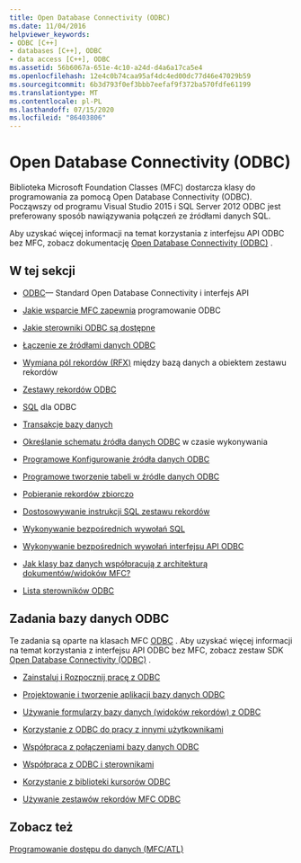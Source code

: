 ```yaml
---
title: Open Database Connectivity (ODBC)
ms.date: 11/04/2016
helpviewer_keywords:
- ODBC [C++]
- databases [C++], ODBC
- data access [C++], ODBC
ms.assetid: 56b6067a-651e-4c10-a24d-d4a6a17ca5e4
ms.openlocfilehash: 12e4c0b74caa95af4dc4ed00dc77d46e47029b59
ms.sourcegitcommit: 6b3d793f0ef3bbb7eefaf9f372ba570fdfe61199
ms.translationtype: MT
ms.contentlocale: pl-PL
ms.lasthandoff: 07/15/2020
ms.locfileid: "86403806"
---
```

# <a name="open-database-connectivity-odbc"></a>Open Database Connectivity (ODBC)

Biblioteka Microsoft Foundation Classes (MFC) dostarcza klasy do programowania za pomocą Open Database Connectivity (ODBC). Począwszy od programu Visual Studio 2015 i SQL Server 2012 ODBC jest preferowany sposób nawiązywania połączeń ze źródłami danych SQL.

Aby uzyskać więcej informacji na temat korzystania z interfejsu API ODBC bez MFC, zobacz dokumentację [Open Database Connectivity (ODBC)](/sql/odbc/microsoft-open-database-connectivity-odbc) .

## <a name="in-this-section"></a>W tej sekcji

- [ODBC](odbc-basics.md)— Standard Open Database Connectivity i interfejs API

- [Jakie wsparcie MFC zapewnia](odbc-and-mfc.md) programowanie ODBC

- [Jakie sterowniki ODBC są dostępne](odbc-driver-list.md)

- [Łączenie ze źródłami danych ODBC](data-source-managing-connections-odbc.md)

- [Wymiana pól rekordów (RFX)](record-field-exchange-rfx.md) między bazą danych a obiektem zestawu rekordów

- [Zestawy rekordów ODBC](recordset-odbc.md)

- [SQL](sql.md) dla ODBC

- [Transakcje bazy danych](transaction-odbc.md)

- [Określanie schematu źródła danych ODBC](data-source-determining-the-schema-of-the-data-source-odbc.md) w czasie wykonywania

- [Programowe Konfigurowanie źródła danych ODBC](data-source-programmatically-configuring-an-odbc-data-source.md)

- [Programowe tworzenie tabeli w źródle danych ODBC](data-source-programmatically-creating-a-table-in-an-odbc-data-source.md)

- [Pobieranie rekordów zbiorczo](recordset-fetching-records-in-bulk-odbc.md)

- [Dostosowywanie instrukcji SQL zestawu rekordów](sql-customizing-your-recordsets-sql-statement-odbc.md)

- [Wykonywanie bezpośrednich wywołań SQL](sql-making-direct-sql-calls-odbc.md)

- [Wykonywanie bezpośrednich wywołań interfejsu API ODBC](odbc-calling-odbc-api-functions-directly.md)

- [Jak klasy baz danych współpracują z architekturą dokumentów/widoków MFC?](working-with-documents-and-views.md)

- [Lista sterowników ODBC](odbc-driver-list.md)

## <a name="odbc-database-tasks"></a>Zadania bazy danych ODBC

Te zadania są oparte na klasach MFC [ODBC](odbc-basics.md) . Aby uzyskać więcej informacji na temat korzystania z interfejsu API ODBC bez MFC, zobacz zestaw SDK [Open Database Connectivity (ODBC)](/sql/odbc/microsoft-open-database-connectivity-odbc) .

- [Zainstaluj i Rozpocznij pracę z ODBC](installing-and-getting-started-with-odbc.md)

- [Projektowanie i tworzenie aplikacji bazy danych ODBC](design-and-create-an-odbc-database-application.md)

- [Używanie formularzy bazy danych (widoków rekordów) z ODBC](use-database-forms-record-views-with-odbc.md)

- [Korzystanie z ODBC do pracy z innymi użytkownikami](use-odbc-to-work-with-other-users.md)

- [Współpraca z połączeniami bazy danych ODBC](work-with-odbc-database-connections.md)

- [Współpraca z ODBC i sterownikami](work-with-odbc-and-drivers.md)

- [Korzystanie z biblioteki kursorów ODBC](use-the-odbc-cursor-library.md)

- [Używanie zestawów rekordów MFC ODBC](use-mfc-odbc-recordsets.md)

## <a name="see-also"></a>Zobacz też

[Programowanie dostępu do danych (MFC/ATL)](../../data/data-access-programming-mfc-atl.md)
